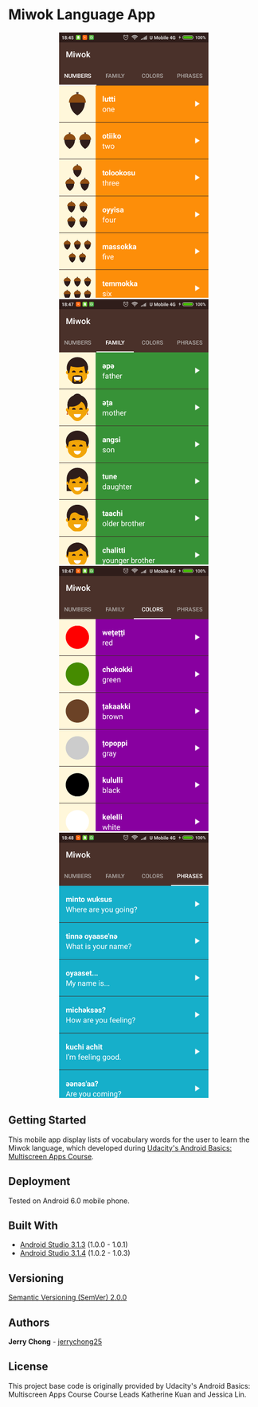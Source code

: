 # Miwok Language App

<p align="center">
  <img src="ScreenShotNumbers.png" alt="Miwok Language Screenshot Numbers"
       width="300" height="533">
  <img src="ScreenShotFamilyMembers.png" alt="Miwok Language Screenshot Family Members"
       width="300" height="533">
  <img src="ScreenShotColors.png" alt="Miwok Language Screenshot Colors"
       width="300" height="533">
  <img src="ScreenShotPhrases.png" alt="Miwok Language Screenshot Phrases"
       width="300" height="533">
</p>

## Getting Started

This mobile app display lists of vocabulary words for the user to learn the Miwok language, which developed during [Udacity's Android Basics: Multiscreen Apps Course](https://www.udacity.com/course/android-basics-multiscreen-apps--ud839).

## Deployment

Tested on Android 6.0 mobile phone.

## Built With

* [Android Studio 3.1.3](https://developer.android.com/studio/) (1.0.0 - 1.0.1)
* [Android Studio 3.1.4](https://developer.android.com/studio/) (1.0.2 - 1.0.3)

## Versioning

[Semantic Versioning (SemVer) 2.0.0](http://semver.org/)

## Authors

**Jerry Chong** - [jerrychong25](https://github.com/jerrychong25)

## License

This project base code is originally provided by Udacity's Android Basics: Multiscreen Apps Course Course Leads Katherine Kuan and Jessica Lin.
